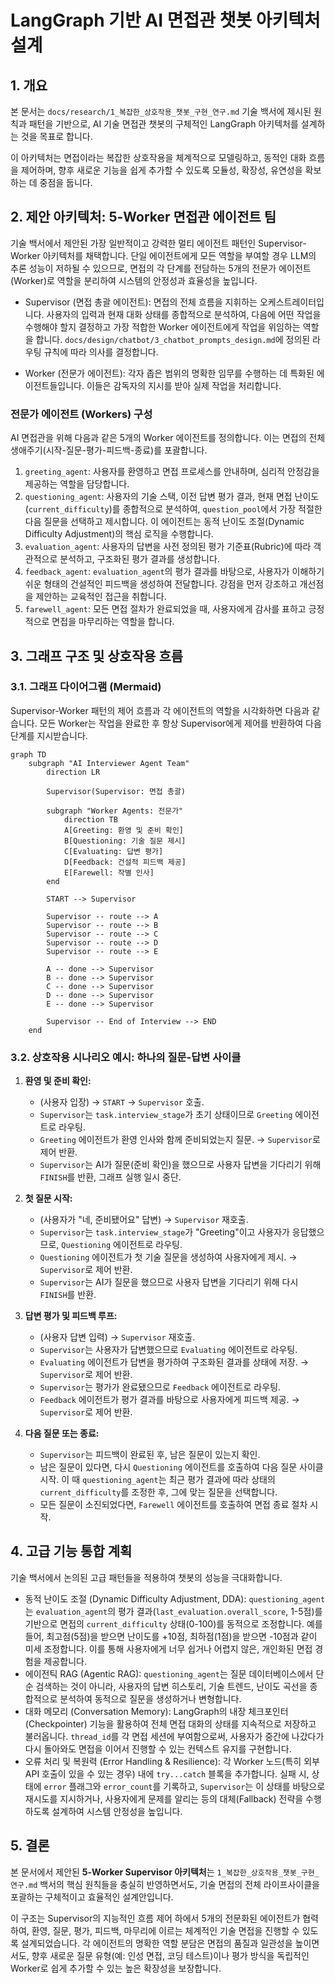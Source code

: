 # LangGraph 기반 AI 면접관 챗봇 아키텍처 설계

## 1. 개요

본 문서는 `docs/research/1_복잡한_상호작용_챗봇_구현_연구.md` 기술 백서에 제시된 원칙과 패턴을 기반으로, AI 기술 면접관 챗봇의 구체적인 LangGraph 아키텍처를 설계하는 것을 목표로 합니다.

이 아키텍처는 면접이라는 복잡한 상호작용을 체계적으로 모델링하고, 동적인 대화 흐름을 제어하며, 향후 새로운 기능을 쉽게 추가할 수 있도록 모듈성, 확장성, 유연성을 확보하는 데 중점을 둡니다.

## 2. 제안 아키텍처: 5-Worker 면접관 에이전트 팀

기술 백서에서 제안된 가장 일반적이고 강력한 멀티 에이전트 패턴인 Supervisor-Worker 아키텍처를 채택합니다. 단일 에이전트에게 모든 역할을 부여할 경우 LLM의 추론 성능이 저하될 수 있으므로, 면접의 각 단계를 전담하는 5개의 전문가 에이전트(Worker)로 역할을 분리하여 시스템의 안정성과 효율성을 높입니다.

-   Supervisor (면접 총괄 에이전트): 면접의 전체 흐름을 지휘하는 오케스트레이터입니다. 사용자의 입력과 현재 대화 상태를 종합적으로 분석하여, 다음에 어떤 작업을 수행해야 할지 결정하고 가장 적합한 Worker 에이전트에게 작업을 위임하는 역할을 합니다. `docs/design/chatbot/3_chatbot_prompts_design.md`에 정의된 라우팅 규칙에 따라 의사를 결정합니다.

-   Worker (전문가 에이전트): 각자 좁은 범위의 명확한 임무를 수행하는 데 특화된 에이전트들입니다. 이들은 감독자의 지시를 받아 실제 작업을 처리합니다.

### 전문가 에이전트 (Workers) 구성

AI 면접관을 위해 다음과 같은 5개의 Worker 에이전트를 정의합니다. 이는 면접의 전체 생애주기(시작-질문-평가-피드백-종료)를 포괄합니다.

1.  `greeting_agent`: 사용자를 환영하고 면접 프로세스를 안내하며, 심리적 안정감을 제공하는 역할을 담당합니다.
2.  `questioning_agent`: 사용자의 기술 스택, 이전 답변 평가 결과, 현재 면접 난이도(`current_difficulty`)를 종합적으로 분석하여, `question_pool`에서 가장 적절한 다음 질문을 선택하고 제시합니다. 이 에이전트는 동적 난이도 조절(Dynamic Difficulty Adjustment)의 핵심 로직을 수행합니다.
3.  `evaluation_agent`: 사용자의 답변을 사전 정의된 평가 기준표(Rubric)에 따라 객관적으로 분석하고, 구조화된 평가 결과를 생성합니다.
4.  `feedback_agent`: `evaluation_agent`의 평가 결과를 바탕으로, 사용자가 이해하기 쉬운 형태의 건설적인 피드백을 생성하여 전달합니다. 강점을 먼저 강조하고 개선점을 제안하는 교육적인 접근을 취합니다.
5.  `farewell_agent`: 모든 면접 절차가 완료되었을 때, 사용자에게 감사를 표하고 긍정적으로 면접을 마무리하는 역할을 합니다.

## 3. 그래프 구조 및 상호작용 흐름

### 3.1. 그래프 다이어그램 (Mermaid)

Supervisor-Worker 패턴의 제어 흐름과 각 에이전트의 역할을 시각화하면 다음과 같습니다. 모든 Worker는 작업을 완료한 후 항상 Supervisor에게 제어를 반환하여 다음 단계를 지시받습니다.

```mermaid
graph TD
    subgraph "AI Interviewer Agent Team"
        direction LR
        
        Supervisor(Supervisor: 면접 총괄)

        subgraph "Worker Agents: 전문가"
            direction TB
            A[Greeting: 환영 및 준비 확인]
            B[Questioning: 기술 질문 제시]
            C[Evaluating: 답변 평가]
            D[Feedback: 건설적 피드백 제공]
            E[Farewell: 작별 인사]
        end

        START --> Supervisor

        Supervisor -- route --> A
        Supervisor -- route --> B
        Supervisor -- route --> C
        Supervisor -- route --> D
        Supervisor -- route --> E
        
        A -- done --> Supervisor
        B -- done --> Supervisor
        C -- done --> Supervisor
        D -- done --> Supervisor
        E -- done --> Supervisor

        Supervisor -- End of Interview --> END
    end
```

### 3.2. 상호작용 시나리오 예시: 하나의 질문-답변 사이클

1.  **환영 및 준비 확인:**
    -   (사용자 입장) → `START` → `Supervisor` 호출.
    -   `Supervisor`는 `task.interview_stage`가 초기 상태이므로 `Greeting` 에이전트로 라우팅.
    -   `Greeting` 에이전트가 환영 인사와 함께 준비되었는지 질문. → `Supervisor`로 제어 반환.
    -   `Supervisor`는 AI가 질문(준비 확인)을 했으므로 사용자 답변을 기다리기 위해 `FINISH`를 반환, 그래프 실행 일시 중단.

2.  **첫 질문 시작:**
    -   (사용자가 "네, 준비됐어요" 답변) → `Supervisor` 재호출.
    -   `Supervisor`는 `task.interview_stage`가 "Greeting"이고 사용자가 응답했으므로, `Questioning` 에이전트로 라우팅.
    -   `Questioning` 에이전트가 첫 기술 질문을 생성하여 사용자에게 제시. → `Supervisor`로 제어 반환.
    -   `Supervisor`는 AI가 질문을 했으므로 사용자 답변을 기다리기 위해 다시 `FINISH`를 반환.

3.  **답변 평가 및 피드백 루프:**
    -   (사용자 답변 입력) → `Supervisor` 재호출.
    -   `Supervisor`는 사용자가 답변했으므로 `Evaluating` 에이전트로 라우팅.
    -   `Evaluating` 에이전트가 답변을 평가하여 구조화된 결과를 상태에 저장. → `Supervisor`로 제어 반환.
    -   `Supervisor`는 평가가 완료됐으므로 `Feedback` 에이전트로 라우팅.
    -   `Feedback` 에이전트가 평가 결과를 바탕으로 사용자에게 피드백 제공. → `Supervisor`로 제어 반환.

4.  **다음 질문 또는 종료:**
    -   `Supervisor`는 피드백이 완료된 후, 남은 질문이 있는지 확인.
    -   남은 질문이 있다면, 다시 `Questioning` 에이전트를 호출하여 다음 질문 사이클 시작. 이 때 `questioning_agent`는 최근 평가 결과에 따라 상태의 `current_difficulty`를 조정한 후, 그에 맞는 질문을 선택합니다.
    -   모든 질문이 소진되었다면, `Farewell` 에이전트를 호출하여 면접 종료 절차 시작.

## 4. 고급 기능 통합 계획

기술 백서에서 논의된 고급 패턴들을 적용하여 챗봇의 성능을 극대화합니다.

-   동적 난이도 조절 (Dynamic Difficulty Adjustment, DDA): `questioning_agent`는 `evaluation_agent`의 평가 결과(`last_evaluation.overall_score`, 1-5점)를 기반으로 면접의 `current_difficulty` 상태(0-100)를 동적으로 조정합니다. 예를 들어, 최고점(5점)을 받으면 난이도를 +10점, 최하점(1점)을 받으면 -10점과 같이 미세 조정합니다. 이를 통해 사용자에게 너무 쉽거나 어렵지 않은, 개인화된 면접 경험을 제공합니다.
-   에이전틱 RAG (Agentic RAG): `questioning_agent`는 질문 데이터베이스에서 단순 검색하는 것이 아니라, 사용자의 답변 히스토리, 기술 트렌드, 난이도 곡선을 종합적으로 분석하여 동적으로 질문을 생성하거나 변형합니다.
-   대화 메모리 (Conversation Memory): LangGraph의 내장 체크포인터(Checkpointer) 기능을 활용하여 전체 면접 대화의 상태를 지속적으로 저장하고 불러옵니다. `thread_id`를 각 면접 세션에 부여함으로써, 사용자가 중간에 나갔다가 다시 돌아와도 면접을 이어서 진행할 수 있는 컨텍스트 유지를 구현합니다.
-   오류 처리 및 복원력 (Error Handling & Resilience): 각 Worker 노드(특히 외부 API 호출이 있을 수 있는 경우) 내에 `try...catch` 블록을 추가합니다. 실패 시, 상태에 `error` 플래그와 `error_count`를 기록하고, `Supervisor`는 이 상태를 바탕으로 재시도를 지시하거나, 사용자에게 문제를 알리는 등의 대체(Fallback) 전략을 수행하도록 설계하여 시스템 안정성을 높입니다.

## 5. 결론

본 문서에서 제안된 **5-Worker Supervisor 아키텍처**는 `1_복잡한_상호작용_챗봇_구현_연구.md` 백서의 핵심 원칙들을 충실히 반영하면서도, 기술 면접의 전체 라이프사이클을 포괄하는 구체적이고 효율적인 설계안입니다.

이 구조는 Supervisor의 지능적인 흐름 제어 하에서 5개의 전문화된 에이전트가 협력하여, 환영, 질문, 평가, 피드백, 마무리에 이르는 체계적인 기술 면접을 진행할 수 있도록 설계되었습니다. 각 에이전트의 명확한 역할 분담은 면접의 품질과 일관성을 높이면서도, 향후 새로운 질문 유형(예: 인성 면접, 코딩 테스트)이나 평가 방식을 독립적인 Worker로 쉽게 추가할 수 있는 높은 확장성을 보장합니다.
